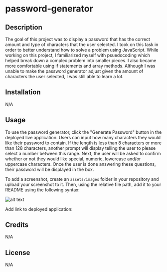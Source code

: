 # password-generator

## Description

The goal of this project was to display a password that has the correct amount and type of characters that the user selected. I took on this task in order to better understand how to solve a problem using JavaScript. While working on this project, I familiarized myself with psuedocoding which helped break down a complex problem into smaller pieces. I also became more comfortable using if statements and array methods. Although I was unable to make the password generator adjust given the amount of characters the user selected, I was still able to learn a lot.

## Installation

N/A

## Usage

To use the password generator, click the "Generate Password" button in the deployed live application. Users can input how many characters they would like their password to contain. If the length is less than 8 characters or more than 128 characters, another prompt will display telling the user to please select a number between this range. Next, the user will be asked to confirm whether or not they would like special, numeric, lowercase and/or uppercase characters. Once the user is done answering these questions, their password will be displayed in the box.

To add a screenshot, create an `assets/images` folder in your repository and upload your screenshot to it. Then, using the relative file path, add it to your README using the following syntax:

![alt text](assets/images/screenshot.png)

Add link to deployed application:

## Credits

N/A

## License

N/A
